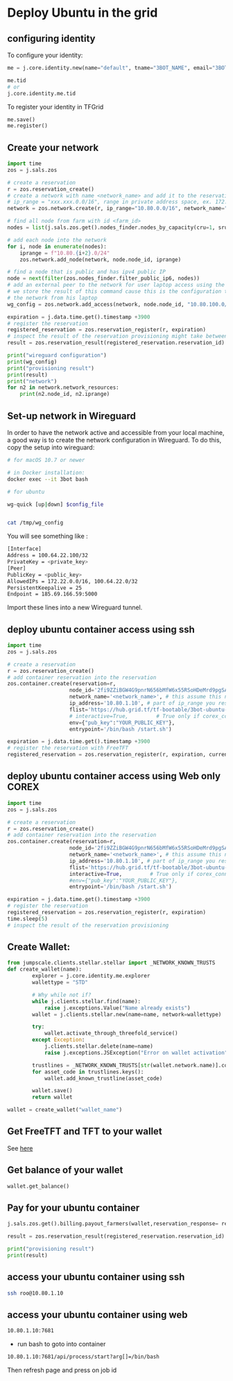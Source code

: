 # Deploy Ubuntu in the grid

## configuring identity

To configure your identity:

```python
me = j.core.identity.new(name="default", tname="3BOT_NAME", email="3BOT_EMAIL", words="3BOT_WORDS")

me.tid
# or
j.core.identity.me.tid
```
To register your identity in TFGrid
```python
me.save()
me.register()
```

## Create your network
```python
import time
zos = j.sals.zos

# create a reservation
r = zos.reservation_create()
# create a network with name <network_name> and add it to the reservation
# ip_range = "xxx.xxx.0.0/16", range in private address space, ex. 172.24.0.0/16
network = zos.network.create(r, ip_range="10.80.0.0/16", network_name="<network_name>")

# find all node from farm with id <farm_id>
nodes = list(j.sals.zos.get().nodes_finder.nodes_by_capacity(cru=1, sru=10, mru=2, hru=5, currency="FreeTFT"))

# add each node into the network
for i, node in enumerate(nodes):
    iprange = f"10.80.{i+2}.0/24"
    zos.network.add_node(network, node.node_id, iprange)

# find a node that is public and has ipv4 public IP
node = next(filter(zos.nodes_finder.filter_public_ip6, nodes))
# add an external peer to the network for user laptop access using the public node as entrypoint
# we store the result of this command cause this is the configuration the user has to use to connect to
# the network from his laptop
wg_config = zos.network.add_access(network, node.node_id, "10.80.100.0/24", ipv4=False)

expiration = j.data.time.get().timestamp +3900
# register the reservation
registered_reservation = zos.reservation_register(r, expiration)
# inspect the result of the reservation provisioning might take between 1 to 2 mins before the result is reported, otherwise will return empty list
result = zos.reservation_result(registered_reservation.reservation_id)

print("wireguard configuration")
print(wg_config)
print("provisioning result")
print(result)
print("network")
for n2 in network.network_resources:
    print(n2.node_id, n2.iprange)
```

## Set-up network in Wireguard
In order to have the network active and accessible from your local machine, a good way is to create the network configuration in Wireguard.
To do this, copy the setup into wireguard:
```bash
# for macOS 10.7 or newer

# in Docker installation:
docker exec --it 3bot bash

# for ubuntu

wg-quick [up|down] $config_file


cat /tmp/wg_config

```
You will see something like :
```bash
[Interface]
Address = 100.64.22.100/32
PrivateKey = <private_key>
[Peer]
PublicKey = <public_key>
AllowedIPs = 172.22.0.0/16, 100.64.22.0/32
PersistentKeepalive = 25
Endpoint = 185.69.166.59:5000
```
Import these lines into a new Wireguard tunnel.


## deploy ubuntu container access using ssh

```python
import time
zos = j.sals.zos

# create a reservation
r = zos.reservation_create()
# add container reservation into the reservation
zos.container.create(reservation=r,
                    node_id='2fi9ZZiBGW4G9pnrN656bMfW6x55RSoHDeMrd9pgSA8T', # one of the node_id that is part of the network
                    network_name='<network_name>', # this assume this network is already provisioned on the node
                    ip_address='10.80.1.10', # part of ip_range you reserved for your network xxx.xxx.1.10
                    flist='https://hub.grid.tf/tf-bootable/3bot-ubuntu-20.04.flist', # flist of the container you want to install
                    # interactive=True,         # True only if corex_connect required, default false
                    env={"pub_key":"YOUR_PUBLIC_KEY"},                   # field for parameters like config
                    entrypoint='/bin/bash /start.sh')

expiration = j.data.time.get().timestamp +3900
# register the reservation with FreeTFT
registered_reservation = zos.reservation_register(r, expiration, currencies=["FreeTFT"])
```
## deploy ubuntu container access using Web only COREX

```python
import time
zos = j.sals.zos

# create a reservation
r = zos.reservation_create()
# add container reservation into the reservation
zos.container.create(reservation=r,
                    node_id='2fi9ZZiBGW4G9pnrN656bMfW6x55RSoHDeMrd9pgSA8T', # one of the node_id that is part of the network
                    network_name='<network_name>', # this assume this network is already provisioned on the node
                    ip_address='10.80.1.10', # part of ip_range you reserved for your network xxx.xxx.1.10
                    flist='https://hub.grid.tf/tf-bootable/3bot-ubuntu-20.04.flist', # flist of the container you want to install
                    interactive=True,         # True only if corex_connect required, default false
                    #env={"pub_key":"YOUR_PUBLIC_KEY"},                   # field for parameters like config
                    entrypoint='/bin/bash /start.sh')

expiration = j.data.time.get().timestamp +3900
# register the reservation
registered_reservation = zos.reservation_register(r, expiration)
time.sleep(5)
# inspect the result of the reservation provisioning
```

## Create Wallet:
```python
from jumpscale.clients.stellar.stellar import _NETWORK_KNOWN_TRUSTS
def create_wallet(name):
        explorer = j.core.identity.me.explorer
        wallettype = "STD"

        # Why while not if?
        while j.clients.stellar.find(name):
            raise j.exceptions.Value("Name already exists")
        wallet = j.clients.stellar.new(name=name, network=wallettype)

        try:
            wallet.activate_through_threefold_service()
        except Exception:
            j.clients.stellar.delete(name=name)
            raise j.exceptions.JSException("Error on wallet activation")

        trustlines = _NETWORK_KNOWN_TRUSTS[str(wallet.network.name)].copy()
        for asset_code in trustlines.keys():
            wallet.add_known_trustline(asset_code)

        wallet.save()
        return wallet

wallet = create_wallet("wallet_name")
```
## Get FreeTFT and TFT to your wallet
See [here](https://github.com/threefoldtech/js-sdk/blob/development/docs/wiki/tutorials/add_funds_to_wallet.md)

## Get balance of your wallet
```python
wallet.get_balance()
```
## Pay for your ubuntu container
```python
j.sals.zos.get().billing.payout_farmers(wallet,reservation_response= registered_reservation)

result = zos.reservation_result(registered_reservation.reservation_id)

print("provisioning result")
print(result)
```

## access your ubuntu container using ssh

```bash
ssh roo@10.80.1.10
```

## access your ubuntu container using web

```bash
10.80.1.10:7681
```
- run bash  to goto into container
```bash
10.80.1.10:7681/api/process/start?arg[]=/bin/bash
```
Then refresh page and press on job id
